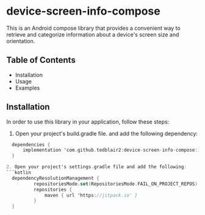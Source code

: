 # device-screen-info-compose
This is an Android compose library that provides a convenient way to retrieve and categorize information about a device's screen size and orientation.

## Table of Contents
* Installation
* Usage
* Examples

## Installation
In order to use this library in your application, follow these steps:
1. Open your project's build.gradle file. and add the following dependency:
  ```kotlin
   	dependencies {
		implementation 'com.github.tedblair2:device-screen-info-compose:1.0'
	}

2. Open your project's settings.gradle file and add the following:
```kotlin
  	dependencyResolutionManagement {
    		repositoriesMode.set(RepositoriesMode.FAIL_ON_PROJECT_REPOS)
    		repositories {
        		maven { url 'https://jitpack.io' }
    		}
	}
